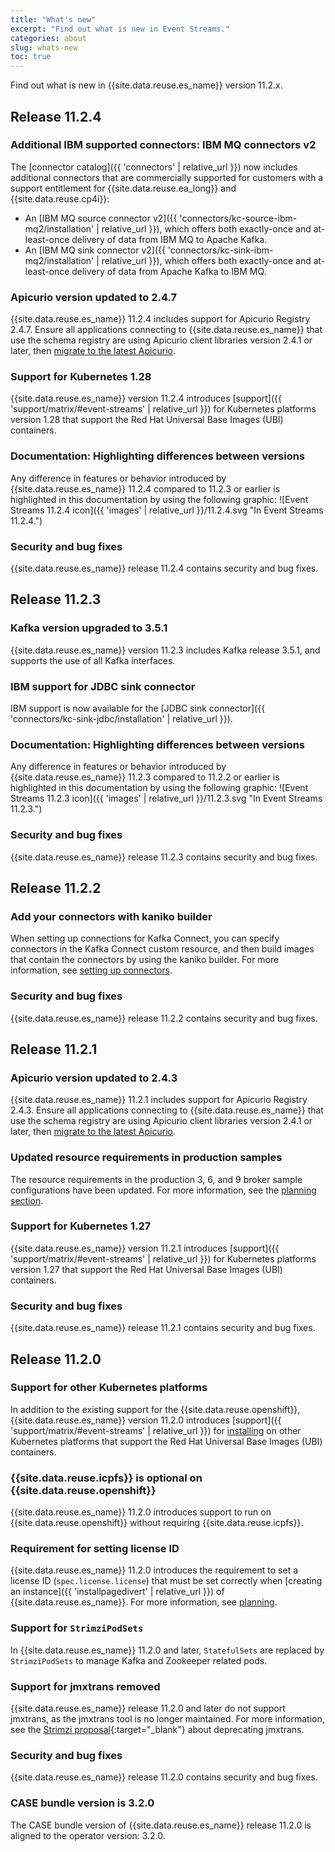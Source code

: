 ```yaml
---
title: "What's new"
excerpt: "Find out what is new in Event Streams."
categories: about
slug: whats-new
toc: true
---
```


Find out what is new in {{site.data.reuse.es_name}} version 11.2.x.

## Release 11.2.4

### Additional IBM supported connectors: IBM MQ connectors v2

The [connector catalog]({{ 'connectors' | relative_url }}) now includes additional connectors that are commercially supported for customers with a support entitlement for {{site.data.reuse.ea_long}} and {{site.data.reuse.cp4i}}:

- An [IBM MQ source connector v2]({{ 'connectors/kc-source-ibm-mq2/installation' | relative_url }}), which offers both exactly-once and at-least-once delivery of data from IBM MQ to Apache Kafka.
- An [IBM MQ sink connector v2]({{ 'connectors/kc-sink-ibm-mq2/installation' | relative_url }}), which offers both exactly-once and at-least-once delivery of data from Apache Kafka to IBM MQ.

### Apicurio version updated to 2.4.7

{{site.data.reuse.es_name}} 11.2.4 includes support for Apicurio Registry 2.4.7. Ensure all applications connecting to {{site.data.reuse.es_name}} that use the schema registry are using Apicurio client libraries version 2.4.1 or later, then [migrate to the latest Apicurio](../../installing/upgrading/#migrate-to-latest-apicurio-registry).

### Support for Kubernetes 1.28

{{site.data.reuse.es_name}} version 11.2.4 introduces [support]({{ 'support/matrix/#event-streams' | relative_url }}) for Kubernetes platforms version 1.28 that support the Red Hat Universal Base Images (UBI) containers.

### Documentation: Highlighting differences between versions

Any difference in features or behavior introduced by {{site.data.reuse.es_name}} 11.2.4 compared to 11.2.3 or earlier is highlighted in this documentation by using the following graphic: ![Event Streams 11.2.4 icon]({{ 'images' | relative_url }}/11.2.4.svg "In Event Streams 11.2.4.")

### Security and bug fixes

{{site.data.reuse.es_name}} release 11.2.4 contains security and bug fixes.

## Release 11.2.3

### Kafka version upgraded to 3.5.1

{{site.data.reuse.es_name}} version 11.2.3 includes Kafka release 3.5.1, and supports the use of all Kafka interfaces.

### IBM support for JDBC sink connector

IBM support is now available for the [JDBC sink connector]({{ 'connectors/kc-sink-jdbc/installation' | relative_url }}).

### Documentation: Highlighting differences between versions

Any difference in features or behavior introduced by {{site.data.reuse.es_name}} 11.2.3 compared to 11.2.2 or earlier is highlighted in this documentation by using the following graphic: ![Event Streams 11.2.3 icon]({{ 'images' | relative_url }}/11.2.3.svg "In Event Streams 11.2.3.")

### Security and bug fixes

{{site.data.reuse.es_name}} release 11.2.3 contains security and bug fixes.

## Release 11.2.2

### Add your connectors with kaniko builder

When setting up connections for Kafka Connect, you can specify connectors in the Kafka Connect custom resource, and then build images that contain the connectors by using the kaniko builder. For more information, see [setting up connectors](../../connecting/setting-up-connectors/).

### Security and bug fixes

{{site.data.reuse.es_name}} release 11.2.2 contains security and bug fixes.

## Release 11.2.1

### Apicurio version updated to 2.4.3

{{site.data.reuse.es_name}}  11.2.1 includes support for Apicurio Registry 2.4.3. Ensure all applications connecting to {{site.data.reuse.es_name}} that use the schema registry are using Apicurio client libraries version 2.4.1 or later, then [migrate to the latest Apicurio](../../installing/upgrading/#migrate-to-latest-apicurio-registry).

### Updated resource requirements in production samples

The resource requirements in the production 3, 6, and 9 broker sample configurations have been updated. For more information, see the [planning section](../../installing/planning/#sample-deployments).

### Support for Kubernetes 1.27

{{site.data.reuse.es_name}} version 11.2.1 introduces [support]({{ 'support/matrix/#event-streams' | relative_url }}) for Kubernetes platforms version 1.27 that support the Red Hat Universal Base Images (UBI) containers.

### Security and bug fixes

{{site.data.reuse.es_name}} release 11.2.1 contains security and bug fixes.

## Release 11.2.0

### Support for other Kubernetes platforms

In addition to the existing support for the {{site.data.reuse.openshift}}, {{site.data.reuse.es_name}} version 11.2.0 introduces [support]({{ 'support/matrix/#event-streams' | relative_url }}) for [installing](../../installing/installing-on-kubernetes/) on other Kubernetes platforms that support the Red Hat Universal Base Images (UBI) containers.

### {{site.data.reuse.icpfs}} is optional on {{site.data.reuse.openshift}}

{{site.data.reuse.es_name}} 11.2.0 introduces support to run on {{site.data.reuse.openshift}} without requiring {{site.data.reuse.icpfs}}.

### Requirement for setting license ID 

{{site.data.reuse.es_name}} 11.2.0 introduces the requirement to set a license ID (`spec.license.license`) that must be set correctly when [creating an instance]({{ 'installpagedivert' | relative_url }}) of {{site.data.reuse.es_name}}. For more information, see [planning](../../installing/planning#license-usage).

### Support for `StrimziPodSets`

In {{site.data.reuse.es_name}} 11.2.0 and later, `StatefulSets` are replaced by `StrimziPodSets` to manage Kafka and Zookeeper related pods.

### Support for jmxtrans removed

{{site.data.reuse.es_name}} release 11.2.0 and later do not support jmxtrans, as the jmxtrans tool is no longer maintained. For more information, see the [Strimzi proposal](https://github.com/strimzi/proposals/blob/main/043-deprecate-and-remove-jmxtrans.md){:target="_blank"} about deprecating jmxtrans.

### Security and bug fixes

{{site.data.reuse.es_name}} release 11.2.0 contains security and bug fixes.

### CASE bundle version is 3.2.0

The CASE bundle version of {{site.data.reuse.es_name}} release 11.2.0 is aligned to the operator version: 3.2.0.
